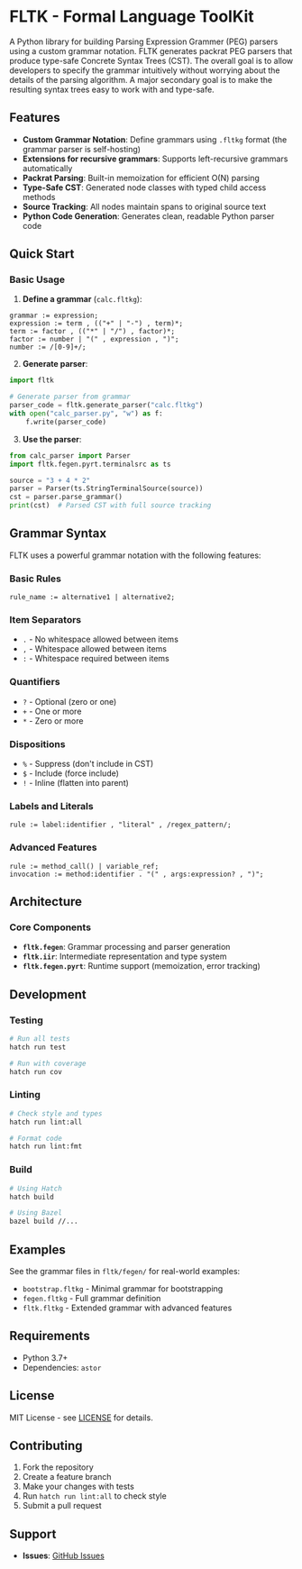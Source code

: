 # FLTK - Formal Language ToolKit

A Python library for building Parsing Expression Grammer (PEG) parsers using a custom grammar notation.
FLTK generates packrat PEG parsers that produce type-safe Concrete Syntax Trees (CST).
The overall goal is to allow developers to specify the grammar intuitively without worrying about the details of the parsing algorithm.
A major secondary goal is to make the resulting syntax trees easy to work with and type-safe.

## Features

- **Custom Grammar Notation**: Define grammars using `.fltkg` format (the grammar parser is self-hosting)
- **Extensions for recursive grammars**: Supports left-recursive grammars automatically
- **Packrat Parsing**: Built-in memoization for efficient O(N) parsing
- **Type-Safe CST**: Generated node classes with typed child access methods
- **Source Tracking**: All nodes maintain spans to original source text
- **Python Code Generation**: Generates clean, readable Python parser code

## Quick Start

### Basic Usage

1. **Define a grammar** (`calc.fltkg`):
```
grammar := expression;
expression := term , (("+" | "-") , term)*;
term := factor , (("*" | "/") , factor)*;
factor := number | "(" , expression , ")";
number := /[0-9]+/;
```

2. **Generate parser**:
```python
import fltk

# Generate parser from grammar
parser_code = fltk.generate_parser("calc.fltkg")
with open("calc_parser.py", "w") as f:
    f.write(parser_code)
```

3. **Use the parser**:
```python
from calc_parser import Parser
import fltk.fegen.pyrt.terminalsrc as ts

source = "3 + 4 * 2"
parser = Parser(ts.StringTerminalSource(source))
cst = parser.parse_grammar()
print(cst)  # Parsed CST with full source tracking
```

## Grammar Syntax

FLTK uses a powerful grammar notation with the following features:

### Basic Rules
```
rule_name := alternative1 | alternative2;
```

### Item Separators
- `.` - No whitespace allowed between items
- `,` - Whitespace allowed between items  
- `:` - Whitespace required between items

### Quantifiers
- `?` - Optional (zero or one)
- `+` - One or more
- `*` - Zero or more

### Dispositions
- `%` - Suppress (don't include in CST)
- `$` - Include (force include)
- `!` - Inline (flatten into parent)

### Labels and Literals
```
rule := label:identifier , "literal" , /regex_pattern/;
```

### Advanced Features
```
rule := method_call() | variable_ref;
invocation := method:identifier . "(" , args:expression? , ")";
```

## Architecture

### Core Components

- **`fltk.fegen`**: Grammar processing and parser generation
- **`fltk.iir`**: Intermediate representation and type system
- **`fltk.fegen.pyrt`**: Runtime support (memoization, error tracking)

## Development

### Testing
```bash
# Run all tests
hatch run test

# Run with coverage
hatch run cov
```

### Linting
```bash
# Check style and types
hatch run lint:all

# Format code
hatch run lint:fmt
```

### Build
```bash
# Using Hatch
hatch build

# Using Bazel
bazel build //...
```

## Examples

See the grammar files in `fltk/fegen/` for real-world examples:
- `bootstrap.fltkg` - Minimal grammar for bootstrapping
- `fegen.fltkg` - Full grammar definition
- `fltk.fltkg` - Extended grammar with advanced features

## Requirements

- Python 3.7+
- Dependencies: `astor`

## License

MIT License - see [LICENSE](LICENSE) for details.

## Contributing

1. Fork the repository
2. Create a feature branch
3. Make your changes with tests
4. Run `hatch run lint:all` to check style
5. Submit a pull request

## Support

- **Issues**: [GitHub Issues](https://github.com/rnortman/fltk/issues)

